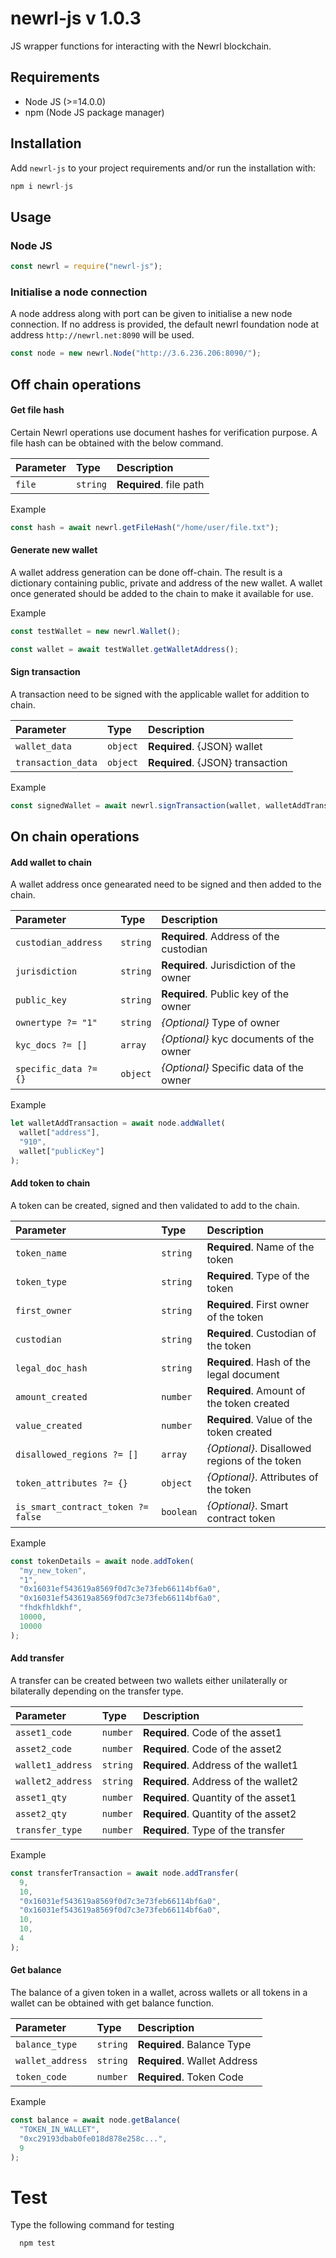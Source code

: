 # newrl-js v 1.0.3

JS wrapper functions for interacting with the Newrl blockchain.

## Requirements

- Node JS (>=14.0.0)
- npm (Node JS package manager)

## Installation

Add `newrl-js` to your project requirements
and/or run the installation with:

```js
npm i newrl-js
```

## Usage

### Node JS

```js
const newrl = require("newrl-js");
```

### Initialise a node connection

A node address along with port can be given to initialise a new node connection. If no address is provided, the default newrl foundation node at address `http://newrl.net:8090` will be used.

```js
const node = new newrl.Node("http://3.6.236.206:8090/");
```

## Off chain operations

#### Get file hash

Certain Newrl operations use document hashes for verification purpose. A file hash can be obtained with the below command.

| Parameter | Type     | Description             |
| :-------- | :------- | :---------------------- |
| `file`    | `string` | **Required**. file path |

Example

```js
const hash = await newrl.getFileHash("/home/user/file.txt");
```

#### Generate new wallet

A wallet address generation can be done off-chain. The result is a dictionary containing public, private and address of the new wallet. A wallet once generated should be added to the chain to make it available for use.

Example

```js
const testWallet = new newrl.Wallet();

const wallet = await testWallet.getWalletAddress();
```

#### Sign transaction

A transaction need to be signed with the applicable wallet for addition to chain.

| Parameter          | Type     | Description                      |
| :----------------- | :------- | :------------------------------- |
| `wallet_data`      | `object` | **Required**. {JSON} wallet      |
| `transaction_data` | `object` | **Required**. {JSON} transaction |

Example

```js
const signedWallet = await newrl.signTransaction(wallet, walletAddTransaction);
```

## On chain operations

#### Add wallet to chain

A wallet address once genearated need to be signed and then added to the chain.

| Parameter             | Type     | Description                             |
| :-------------------- | :------- | :-------------------------------------- |
| `custodian_address`   | `string` | **Required**. Address of the custodian  |
| `jurisdiction`        | `string` | **Required**. Jurisdiction of the owner |
| `public_key`          | `string` | **Required**. Public key of the owner   |
| `ownertype ?= "1"`    | `string` | _{Optional}_ Type of owner              |
| `kyc_docs ?= []`      | `array`  | _{Optional}_ kyc documents of the owner |
| `specific_data ?= {}` | `object` | _{Optional}_ Specific data of the owner |

Example

```js
let walletAddTransaction = await node.addWallet(
  wallet["address"],
  "910",
  wallet["publicKey"]
);
```

#### Add token to chain

A token can be created, signed and then validated to add to the chain.

| Parameter                          | Type      | Description                                   |
| :--------------------------------- | :-------- | :-------------------------------------------- |
| `token_name`                       | `string`  | **Required**. Name of the token               |
| `token_type`                       | `string`  | **Required**. Type of the token               |
| `first_owner`                      | `string`  | **Required**. First owner of the token        |
| `custodian`                        | `string`  | **Required**. Custodian of the token          |
| `legal_doc_hash`                   | `string`  | **Required**. Hash of the legal document      |
| `amount_created`                   | `number`  | **Required**. Amount of the token created     |
| `value_created`                    | `number`  | **Required**. Value of the token created      |
| `disallowed_regions ?= []`         | `array`   | _{Optional}_. Disallowed regions of the token |
| `token_attributes ?= {}`           | `object`  | _{Optional}_. Attributes of the token         |
| `is_smart_contract_token ?= false` | `boolean` | _{Optional}_. Smart contract token            |

Example

```js
const tokenDetails = await node.addToken(
  "my_new_token",
  "1",
  "0x16031ef543619a8569f0d7c3e73feb66114bf6a0",
  "0x16031ef543619a8569f0d7c3e73feb66114bf6a0",
  "fhdkfhldkhf",
  10000,
  10000
);
```

#### Add transfer

A transfer can be created between two wallets either unilaterally or bilaterally depending on the transfer type.

| Parameter         | Type     | Description                          |
| :---------------- | :------- | :----------------------------------- |
| `asset1_code`     | `number` | **Required**. Code of the asset1     |
| `asset2_code`     | `number` | **Required**. Code of the asset2     |
| `wallet1_address` | `string` | **Required**. Address of the wallet1 |
| `wallet2_address` | `string` | **Required**. Address of the wallet2 |
| `asset1_qty`      | `number` | **Required**. Quantity of the asset1 |
| `asset2_qty`      | `number` | **Required**. Quantity of the asset2 |
| `transfer_type`   | `number` | **Required**. Type of the transfer   |

Example

```js
const transferTransaction = await node.addTransfer(
  9,
  10,
  "0x16031ef543619a8569f0d7c3e73feb66114bf6a0",
  "0x16031ef543619a8569f0d7c3e73feb66114bf6a0",
  10,
  10,
  4
);
```

#### Get balance

The balance of a given token in a wallet, across wallets or all tokens in a wallet can be obtained with get balance function.

| Parameter        | Type     | Description                  |
| :--------------- | :------- | :--------------------------- |
| `balance_type`   | `string` | **Required**. Balance Type   |
| `wallet_address` | `string` | **Required**. Wallet Address |
| `token_code`     | `number` | **Required**. Token Code     |

Example

```js
const balance = await node.getBalance(
  "TOKEN_IN_WALLET",
  "0xc29193dbab0fe018d878e258c...",
  9
);
```

# Test

Type the following command for testing

```js
  npm test
```
